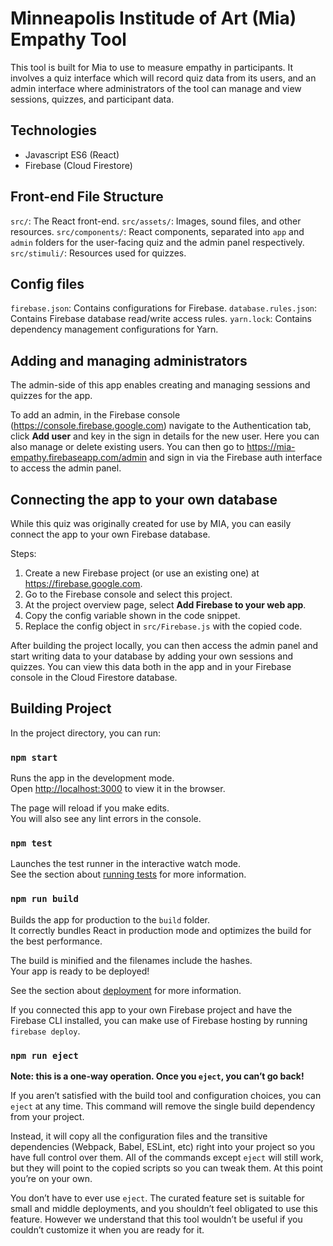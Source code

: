 

# Minneapolis Institude of Art (Mia) Empathy Tool

This tool is built for Mia to use to measure empathy in participants. It involves a quiz interface which will record quiz data from its users, and an admin interface where administrators of the tool can manage and view sessions, quizzes, and participant data.


## Technologies

- Javascript ES6 (React)
- Firebase (Cloud Firestore)


## Front-end File Structure

`src/`: The React front-end.
`src/assets/`: Images, sound files, and other resources.
`src/components/`: React components, separated into `app` and `admin` folders for the user-facing quiz and the admin panel respectively.
`src/stimuli/`: Resources used for quizzes.


## Config files

`firebase.json`: Contains configurations for Firebase.
`database.rules.json`: Contains Firebase database read/write access rules. 
`yarn.lock`: Contains dependency management configurations for Yarn.


## Adding and managing administrators

The admin-side of this app enables creating and managing sessions and quizzes for the app.

To add an admin, in the Firebase console (https://console.firebase.google.com) navigate to the Authentication tab, click **Add user** and key in the sign in details for the new user. Here you can also manage or delete existing users. You can then go to https://mia-empathy.firebaseapp.com/admin and sign in via the Firebase auth interface to access the admin panel.


## Connecting the app to your own database

While this quiz was originally created for use by MIA, you can easily connect the app to your own Firebase database.

Steps:
1. Create a new Firebase project (or use an existing one) at https://firebase.google.com.
2. Go to the Firebase console and select this project.
3. At the project overview page, select **Add Firebase to your web app**.
4. Copy the config variable shown in the code snippet.
5. Replace the config object in `src/Firebase.js` with the copied code.

After building the project locally, you can then access the admin panel and start writing data to your database by adding  your own sessions and quizzes. You can view this data both in the app and in your Firebase console in the Cloud Firestore database.


## Building Project

In the project directory, you can run:

### `npm start`

Runs the app in the development mode.<br>
Open [http://localhost:3000](http://localhost:3000) to view it in the browser.

The page will reload if you make edits.<br>
You will also see any lint errors in the console.

### `npm test`

Launches the test runner in the interactive watch mode.<br>
See the section about [running tests](https://facebook.github.io/create-react-app/docs/running-tests) for more information.

### `npm run build`

Builds the app for production to the `build` folder.<br>
It correctly bundles React in production mode and optimizes the build for the best performance.

The build is minified and the filenames include the hashes.<br>
Your app is ready to be deployed!

See the section about [deployment](https://facebook.github.io/create-react-app/docs/deployment) for more information.

If you connected this app to your own Firebase project and have the Firebase CLI installed, you can make use of Firebase hosting by running `firebase deploy`.

### `npm run eject`

**Note: this is a one-way operation. Once you `eject`, you can’t go back!**

If you aren’t satisfied with the build tool and configuration choices, you can `eject` at any time. This command will remove the single build dependency from your project.

Instead, it will copy all the configuration files and the transitive dependencies (Webpack, Babel, ESLint, etc) right into your project so you have full control over them. All of the commands except `eject` will still work, but they will point to the copied scripts so you can tweak them. At this point you’re on your own.

You don’t have to ever use `eject`. The curated feature set is suitable for small and middle deployments, and you shouldn’t feel obligated to use this feature. However we understand that this tool wouldn’t be useful if you couldn’t customize it when you are ready for it.
